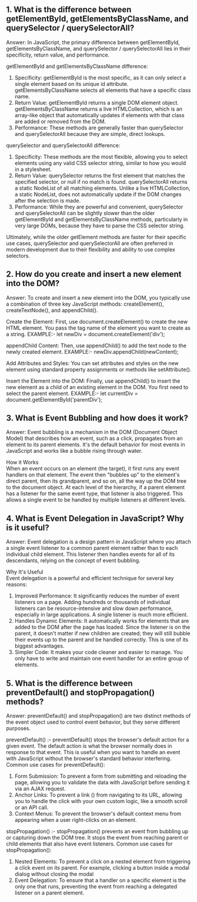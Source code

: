 ## 1. What is the difference between getElementById, getElementsByClassName, and querySelector / querySelectorAll?
Answer:  In JavaScript, the primary difference between getElementById, getElementsByClassName, and querySelector / querySelectorAll
  lies in their specificity, return value, and performance.
  
getElementById and getElementsByClassName difference:
  1. Specificity: getElementById is the most specific, as it can only select a single element based on its
    unique id attribute.  getElementsByClassName selects all elements that have a specific class name.
  2. Return Value: getElementById returns a single DOM element object. getElementsByClassName returns a
    live HTMLCollection, which is an array-like object that automatically updates if elements with that 
    class are added or removed from the DOM.
  3. Performance: These methods are generally faster than   querySelector and querySelectorAll because 
    they are simple, direct lookups.
  
querySelector and querySelectorAll difference:
1. Specificity: These methods are the most flexible, allowing you to select elements using any valid 
  CSS selector string, similar to how you would in a stylesheet.
2. Return Value: querySelector returns the first element that matches the specified selector, or null
  if no match is found. querySelectorAll returns a static NodeList of all matching elements. Unlike a live
  HTMLCollection, a static NodeList, does not automatically update if the DOM changes after the selection is made.  
3. Performance: While they are powerful and convenient, querySelector and querySelectorAll can be slightly slower
  than the older getElementById and getElementsByClassName methods, particularly in very large DOMs, because they 
  have to parse the CSS selector string.  

  Ultimately, while the older getElement methods are faster for their specific use cases,
  querySelector and querySelectorAll are often preferred in modern development due to their 
  flexibility and ability to use complex selectors.

## 2. How do you create and insert a new element into the DOM?
Answer: To create and insert a new element into the DOM, you typically use a combination of
  three key JavaScript methods: createElement(), createTextNode(), and appendChild(). 
  
Create the Element: 
   First, use document.createElement() to create the new HTML element. You pass the tag  name of the element you want to create as a string.
      EXAMPLE:- let newDiv = document.createElement('div');
      
appendChild Content:
   Then, use appendChild() to add the text node to the newly created element.
      EXAMPLE:- newDiv.appendChild(newContent);
      
Add Attributes and Styles:
   You can set attributes and styles on the new element using standard property assignments or methods like setAttribute(). 
   
Insert the Element into the DOM:
   Finally, use appendChild() to insert the new element as a child of an existing element in the DOM. You first need to select the parent element.
      EXAMPLE:- let currentDiv = document.getElementById('parentDiv');
  
## 3. What is Event Bubbling and how does it work?
Answer: Event bubbling is a mechanism in the DOM (Document Object Model) that describes
  how an event, such as a click, propagates from an element to its parent elements.
  It's the default behavior for most events in JavaScript and works like a bubble rising through water.
  
How it Works  
  When an event occurs on an element (the target), it first runs any event handlers on that element. 
  The event then "bubbles up" to the element's direct parent, then its grandparent, and so on, 
  all the way up the DOM tree to the document object.
  At each level of the hierarchy, if a parent element has a listener for the same event type, that listener
  is also triggered. This allows a single event to be handled by multiple listeners at different levels.

## 4. What is Event Delegation in JavaScript? Why is it useful? 
Answer: Event delegation is a design pattern in JavaScript where you attach a single event listener 
  to a common parent element rather than to each individual child element. This listener then handles 
  events for all of its descendants, relying on the concept of event bubbling. 
  
Why It's Useful  
  Event delegation is a powerful and efficient technique for several key reasons:
  1. Improved Performance: It significantly reduces the number of event listeners on a page.
    Adding hundreds or thousands of individual listeners can be resource-intensive and slow down performance,
    especially in large applications. A single listener is much more efficient.
  2. Handles Dynamic Elements: It automatically works for elements that are added to the DOM after the page has
    loaded. Since the listener is on the parent, it doesn't matter if new children are created; they will still
    bubble their events up to the parent and be handled correctly. This is one of its biggest advantages.
  3. Simpler Code: It makes your code cleaner and easier to manage. You only have to write and maintain one event
     handler for an entire group of elements.

## 5. What is the difference between preventDefault() and stopPropagation() methods?
Answer: preventDefault() and stopPropagation() are two distinct methods of the event object used to control event behavior,
  but they serve different purposes.
  
preventDefault() :- 
  preventDefault() stops the browser's default action for a given event. The default action is what the browser normally
  does in response to that event. This is useful when you want to handle an event with JavaScript without the browser's
  standard behavior interfering.
Common use cases for preventDefault():
  1. Form Submission: To prevent a form from submitting and reloading the page, allowing you to validate the data with
    JavaScript before sending it via an AJAX request.
  2. Anchor Links: To prevent a link (<a>) from navigating to its URL, allowing you to handle the click with your own
     custom logic, like a smooth scroll or an API call.
  3. Context Menus: To prevent the browser's default context menu from appearing when a user right-clicks on an element.

stopPropagation() :-
  stopPropagation() prevents an event from bubbling up or capturing down the DOM tree. It stops the event from reaching 
  parent or child elements that also have event listeners.
Common use cases for stopPropagation():
  1. Nested Elements: To prevent a click on a nested element from triggering a click event on its parent. For example,
     clicking a button inside a modal dialog without closing the modal
  2. Event Delegation: To ensure that a handler on a specific element is the only one that runs, preventing the event
     from reaching a delegated listener on a parent element.   

